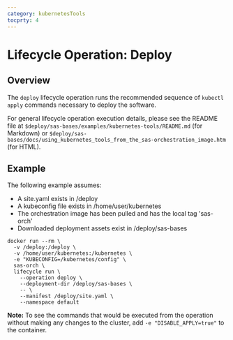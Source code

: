 ```yaml
---
category: kubernetesTools
tocprty: 4
---
```


# Lifecycle Operation: Deploy

## Overview

The `deploy` lifecycle operation runs the recommended sequence of
`kubectl apply` commands necessary to deploy the software.

For general lifecycle operation execution details, please
see the README file at `$deploy/sas-bases/examples/kubernetes-tools/README.md` (for Markdown)
or `$deploy/sas-bases/docs/using_kubernetes_tools_from_the_sas-orchestration_image.htm` (for HTML).

## Example

The following example assumes:

* A site.yaml exists in /deploy
* A kubeconfig file exists in /home/user/kubernetes
* The orchestration image has been pulled and has the local tag 'sas-orch'
* Downloaded deployment assets exist in /deploy/sas-bases

```
docker run --rm \
  -v /deploy:/deploy \
  -v /home/user/kubernetes:/kubernetes \
  -e "KUBECONFIG=/kubernetes/config" \
  sas-orch \
  lifecycle run \
    --operation deploy \
    --deployment-dir /deploy/sas-bases \
    -- \
    --manifest /deploy/site.yaml \
    --namespace default
```

**Note:** To see the commands that would be executed from the operation without
making any changes to the cluster, add `-e "DISABLE_APPLY=true"` to the container.
